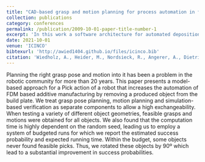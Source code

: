 ```yaml
---
title: "CAD-based grasp and motion planning for process automation in fused deposition modelling"
collection: publications
category: conferences
permalink: /publication/2009-10-01-paper-title-number-1
excerpt: 'In this work a software architecture for automated deposition of 3D printed objects with a 5 DoF robot manipulator is presented.'
date: 2021-10-01
venue: 'ICINCO'
bibtexurl: 'http://awied1404.github.io/files/icinco.bib'
citation: 'Wiedholz, A., Heider, M., Nordsieck, R., Angerer, A., Dietrich, S. and Hähner, J. (2021). CAD-based Grasp and Motion Planning for Process Automation in Fused Deposition Modelling. In Proceedings of the 18th International Conference on Informatics in Control, Automation and Robotics - ICINCO; ISBN 978-989-758-522-7; ISSN 2184-2809, SciTePress, pages 450-458. DOI: 10.5220/0010571204500458'
---
```

 Planning the right grasp pose and motion into it has been a problem in the robotic community for more than 20 years. This paper presents a model-based approach for a Pick action of a robot that increases the automation of FDM based additive manufacturing by removing a produced object from the build plate. We treat grasp pose planning, motion planning and simulation-based verification as separate components to allow a high exchangeability. When testing a variety of different object geometries, feasible grasps and motions were obtained for all objects. We also found that the computation time is highly dependent on the random seed, leading us to employ a system of budgeted runs for which we report the estimated success probability and expected running time. Within the budget, some objects never found feasible picks. Thus, we rotated these objects by 90º which lead to a substantial improvement in success probabilities.
